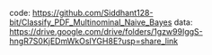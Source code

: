 code: https://github.com/Siddhant128-bit/Classify_PDF_Multinominal_Naive_Bayes
data: https://drive.google.com/drive/folders/1gzw99IggS-hngR7S0KjEDmWkOsIYGH8E?usp=share_link